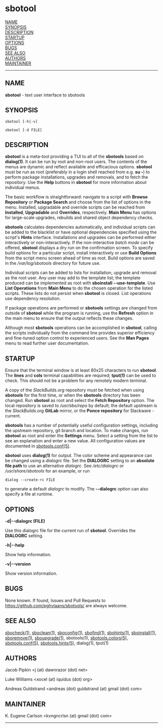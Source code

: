 # sbotool

[NAME](#name)\
[SYNOPSIS](#synopsis)\
[DESCRIPTION](#description)\
[STARTUP](#startup)\
[OPTIONS](#options)\
[BUGS](#bugs)\
[SEE ALSO](#see-also)\
[AUTHORS](#authors)\
[MAINTAINER](#maintainer)

------------------------------------------------------------------------

## NAME

**sbotool** - text user interface to sbotools

## SYNOPSIS

    sbotool [-h|-v]

    sbotool [-d FILE]

## DESCRIPTION

**sbotool** is a meta-tool providing a TUI to all of the **sbotools**
based on **dialog(1)**. It can be run by root and non-root users. The
contents of the menus are dynamic and reflect available and efficacious
options. **sbotool** must be run as root (preferably in a login shell
reached from e.g. **su -**) to perform package installations, upgrades
and removals, and to fetch the repository. Use the **Help** buttons in
**sbotool** for more information about individual menus.

The basic workflow is straightforward: navigate to a script with
**Browse Repository** or **Package Search** and choose from the list of
options in the menu. Installed, upgradable and override scripts can be
reached from **Installed**, **Upgradable** and **Overrides**,
respectively. **Main Menu** has options for large-scale upgrades,
rebuilds and shared object dependency checks.

**sbotools** calculates dependencies automatically, and individual
scripts can be added to the blacklist or have optional dependencies
specified using the script's **Hints** interface. Installations and
upgrades can be performed either interactively or non-interactively. If
the non-interactive *batch mode* can be offered, **sbotool** displays a
dry run on the confirmation screen. To specify build options for a
particular script, install interactively or use **Build Options** from
the script menu screen ahead of time as root. Build options are saved in
the */var/log/sbotools* directory for future use.

Individual scripts can be added to lists for installation, upgrade and
removal as the root user. Any user may add to the template list; the
template produced can be implemented as root with **sboinstall
\--use-template**. Use **List Operations** from **Main Menu** to do the
chosen operation for the listed scripts. These lists do not persist when
**sbotool** is closed. List operations use dependency resolution.

If package operations are performed or **sbotools** settings are changed
from outside of **sbotool** while the program is running, use the
**Refresh** option in the main menu to ensure that the output reflects
these changes.

Although most **sbotools** operations can be accomplished in
**sbotool**, calling the scripts individually from the command line
provides superior efficiency and fine-tuned option control to
experienced users. See the **Man Pages** menu to read further user
documentation.

## STARTUP

Ensure that the terminal window is at least 80x25 characters to run
**sbotool**. The **lines** and **cols** terminal capabilities are
required; **tput(1)** can be used to check. This should not be a problem
for any remotely modern terminal.

A copy of the *SlackBuilds.org* repository must be fetched when using
**sbotools** for the first time, or when the **sbotools** directory has
been changed. Run **sbotool** as root and select the **Fetch
Repository** option. The local repository is saved to */usr/sbo/repo* by
default; the default upstream is the *SlackBuilds.org* **GitLab**
mirror, or the **Ponce repository** for Slackware -current.

**sbotools** has a number of potentially useful configuration settings,
including the upstream repository, git branch and location. To make
changes, run **sbotool** as root and enter the **Settings** menu. Select
a setting from the list to see an explanation and enter a new value. All
configuration values are documented in [sbotools.conf(5)](sbotools.conf.5.md).

**sbotool** uses **dialog(1)** for output. The color scheme and
appearance can be changed using a *dialogrc* file. Set the **DIALOGRC**
setting to an **absolute file path** to use an alternative *dialogrc*.
See */etc/dialogrc* or */usr/share/sbotools* for an example, or run

    dialog --create-rc FILE

to generate a default *dialogrc* to modify. The **\--dialogrc** option
can also specify a file at runtime.

## OPTIONS

**-d\|\--dialogrc (FILE)**

Use this dialogrc file for the current run of **sbotool**. Overrides the
**DIALOGRC** setting.

**-h\|\--help**

Show help information.

**-v\|\--version**

Show version information.

## BUGS

None known. If found, Issues and Pull Requests to
<https://github.com/pghvlaans/sbotools/> are always welcome.

## SEE ALSO

[sbocheck(1)](sbocheck.1.md), [sboclean(1)](sboclean.1.md), [sboconfig(1)](sboconfig.1.md), [sbofind(1)](sbofind.1.md), [sbohints(1)](sbohints.1.md),
[sboinstall(1)](sboinstall.1.md), [sboremove(1)](sboremove.1.md), [sboupgrade(1)](sboupgrade.1.md), sbotools(1),
[sbotools.colors(5)](sbotools.colors.5.md), [sbotools.conf(5)](sbotools.conf.5.md), [sbotools.hints(5)](sbotools.hints.5.md), dialog(1),
tput(1)

## AUTHORS

Jacob Pipkin \<j (at) dawnrazor (dot) net\>

Luke Williams \<xocel (at) iquidus (dot) org\>

Andreas Guldstrand \<andreas (dot) guldstrand (at) gmail (dot) com\>

## MAINTAINER

K. Eugene Carlson \<kvngncrlsn (at) gmail (dot) com\>

------------------------------------------------------------------------
